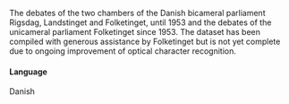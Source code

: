 The debates of the two chambers of the Danish bicameral parliament Rigsdag, Landstinget and Folketinget, until 1953 and the debates of the unicameral parliament Folketinget since 1953. The dataset has been compiled with generous assistance by Folketinget but is not yet complete due to ongoing improvement of optical character recognition.

#### Language
Danish
